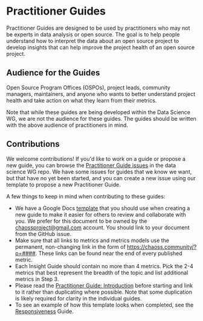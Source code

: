 # Practitioner Guides

Practitioner Guides are designed to be used by practitioners who may not be experts in data analysis or open source. The goal is to help people understand how to interpret the data about an open source project to develop insights that can help improve the project health of an open source project. 

## Audience for the Guides

Open Source Program Offices (OSPOs), project leads, community managers, maintainers, and anyone who wants to better understand project health and take action on what they learn from their metrics.

Note that while these guides are being developed within the Data Science WG, we are not the audience for these guides. The guides should be written with the above audience of practitioners in mind.

## Contributions

We welcome contributions! If you'd like to work on a guide or propose a new guide, you can browse the [Practitioner Guide issues](https://github.com/chaoss/wg-data-science/issues?q=is%3Aissue+is%3Aopen+label%3A%22practitioner+guide%22) in the data science WG repo. We have some issues for guides that we know we want, but that have no yet been started, and you can create a new issue using our template to propose a new Practitioner Guide.

A few things to keep in mind when contributing to these guides:
* We have a Google Docs [template](https://docs.google.com/document/d/1xe3KkkoBHcn9tyFaMTQ0TIfzZGkJPzBvrravp8Cdtl4/edit?usp=sharing) that you should use when creating a new guide to make it easier for others to review and collaborate with you. We prefer for this document to be owned by the chaossproject@gmail.com account. You should link to your document from the GitHub issue.
* Make sure that all links to metrics and metrics models use the permanent, non-changing link in the form of https://chaoss.community/?p=####. These links can be found near the end of every published metric.
* Each Insight Guide should contain no more than 4 metrics. Pick the 2-4 metrics that best represent the breadth of the topic and list additional metrics in Step 3. 
* Please read the [Practitioner Guide: Introduction](introduction.md) before starting and link to it rather than duplicating where possible. Note that some duplication is likely required for clarity in the individual guides.
* To see an example of how this template looks when completed, see the [Responsiveness](https://docs.google.com/document/d/1bRe7m-kIr208H_MaubbU87QIJZJ18wc_g0mN_cEXO_c/edit) Guide.

